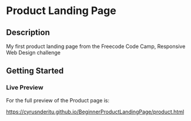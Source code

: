 # Product Landing Page

## Description

My first product landing page from the Freecode Code Camp, Responsive Web Design challenge

## Getting Started

### Live Preview

For the full preview of the Product page is:

https://cyrusnderitu.github.io/BeginnerProductLandingPage/product.html



